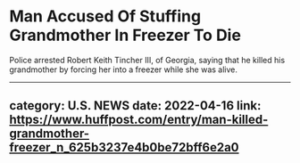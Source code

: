 # Man Accused Of Stuffing Grandmother In Freezer To Die

Police arrested Robert Keith Tincher III, of Georgia, saying that he killed his grandmother by forcing her into a freezer while she was alive.

---
category: U.S. NEWS
date: 2022-04-16
link: https://www.huffpost.com/entry/man-killed-grandmother-freezer_n_625b3237e4b0be72bff6e2a0
---
